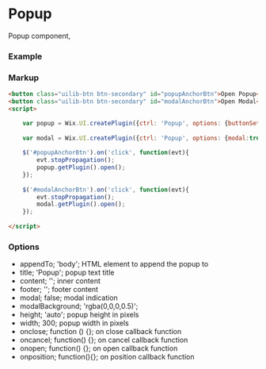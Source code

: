 # Popup

Popup component,

### Example

### Markup
```html
<button class="uilib-btn btn-secondary" id="popupAnchorBtn">Open Popup</button>
<button class="uilib-btn btn-secondary" id="modalAnchorBtn">Open Modal</button>
<script>

	var popup = Wix.UI.createPlugin({ctrl: 'Popup', options: {buttonSet: 'okCancel', fixed:true}});
	
	var modal = Wix.UI.createPlugin({ctrl: 'Popup', options: {modal:true, buttonSet: 'okCancel', fixed:true}});
	
	$('#popupAnchorBtn').on('click', function(evt){
		evt.stopPropagation();
		popup.getPlugin().open();
	});
	
	$('#modalAnchorBtn').on('click', function(evt){
		evt.stopPropagation();
		modal.getPlugin().open();
	});
	
</script>
```

### Options

* appendTo; 'body'; HTML element to append the popup to
* title; 'Popup'; popup text title
* content; ''; inner content
* footer; ''; footer content
* modal; false; modal indication
* modalBackground; 'rgba(0,0,0,0.5)';
* height; 'auto'; popup height in pixels
* width; 300; popup width in pixels
* onclose; function () {}; on close callback function
* oncancel; function() {}; on cancel callback function
* onopen; function() {}; on open callback function
* onposition; function(){}; on position callback function